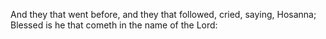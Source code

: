 And they that went before, and they that followed, cried, saying, Hosanna; Blessed is he that cometh in the name of the Lord:
